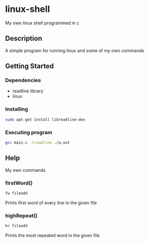 # linux-shell

My own linux shell programmed in c

## Description

A simple program for running linux and some of my own commands

## Getting Started

### Dependencies

- readline library
- linux

### Installing

```bash
sudo apt-get install libreadline-dev
```

### Executing program

```bash
gcc main.c -lreadline ./a.out
```

## Help

My own commands

### firstWord()

```bash
fw fileadd
```

Prints first word of every line in the given file

### highRepeat()

```bash
hr fileadd
```

Prints the most repeated word in the given file